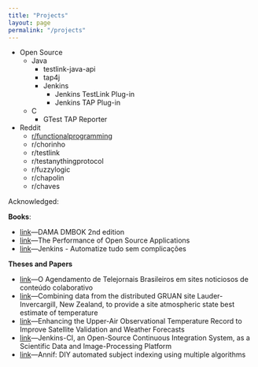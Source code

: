 ```yaml
---
title: "Projects"
layout: page
permalink: "/projects"
---
```


* Open Source
  - Java
    * testlink-java-api
    * tap4j
    - Jenkins
      * Jenkins TestLink Plug-in
      * Jenkins TAP Plug-in
  - C
    * GTest TAP Reporter
* Reddit
  - [r/functionalprogramming](/projects/functionalprogramming_subreddit/)
  - r/chorinho
  - r/testlink
  - r/testanythingprotocol
  - r/fuzzylogic
  - r/chapolin
  - r/chaves

Acknowledged:

**Books**:

- [link](https://www.amazon.com/DAMA-DMBOK-Data-Management-Body-Knowledge/dp/1634622340)—DAMA DMBOK 2nd edition
- [link](https://www.amazon.com/Performance-Open-Source-Applications/dp/1304488780)—The Performance of Open Source Applications
- [link](https://www.casadocodigo.com.br/products/livro-jenkins)—Jenkins - Automatize tudo sem complicações

**Theses and Papers**

- [link](http://tede.metodista.br/jspui/handle/tede/1515)—O Agendamento de Telejornais Brasileiros em sites noticiosos de conteúdo colaborativo
- [link](https://refubium.fu-berlin.de/handle/fub188/23581)—Combining data from the distributed GRUAN site Lauder-Invercargill, New Zealand, to provide a site atmospheric state best estimate of temperature
- [link](https://refubium.fu-berlin.de/handle/fub188/22207)—Enhancing the Upper-Air Observational Temperature Record to Improve Satellite Validation and Weather Forecasts
- [link](https://journals.sagepub.com/doi/full/10.1177/1087057116679993)—Jenkins-CI, an Open-Source Continuous Integration System, as a Scientific Data and Image-Processing Platform
- [link](https://www.doria.fi/handle/10024/169004)—Annif: DIY automated subject indexing using multiple algorithms

